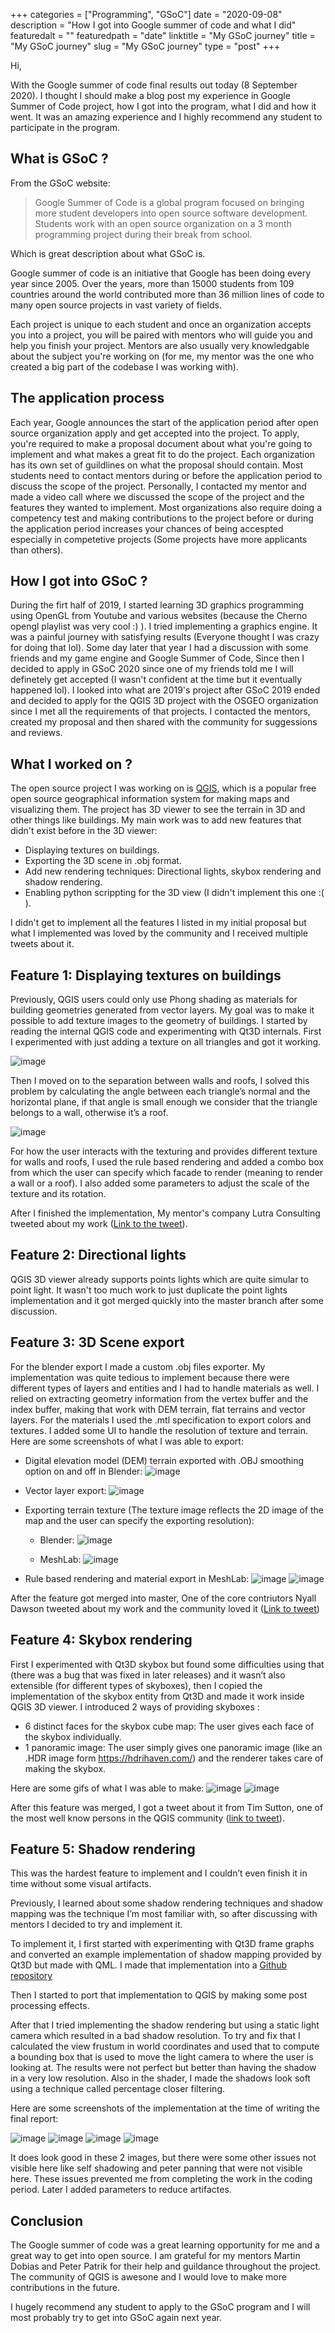 +++
categories = ["Programming", "GSoC"]
date = "2020-09-08"
description = "How I got into Google summer of code and what I did"
featuredalt = ""
featuredpath = "date"
linktitle = "My GSoC journey"
title = "My GSoC journey"
slug = "My GSoC journey"
type = "post"
+++

Hi,

With the Google summer of code final results out today (8 September 2020). I thought I should make a blog post my experience in Google Summer of Code project, how I got into the program, what I did and how it went. It was an amazing experience and I highly recommend any student to participate in the program.

## What is GSoC ?
From the GSoC website:
> Google Summer of Code is a global program focused on bringing more student developers into open source software development. Students work with an open source organization on a 3 month programming project during their break from school.

Which is great description about what GSoC is.

Google summer of code is an initiative that Google has been doing every year since 2005. Over the years, more than 15000 students from 109 countries around the world contributed more than 36 million lines of code to many open source projects in vast variety of fields.

Each project is unique to each student and once an organization accepts you into a project, you will be paired with mentors who will guide you and help you finish your project. Mentors are also usually very knowledgable about the subject you're working on (for me, my mentor was the one who created a big part of the codebase I was working with). 

## The application process
Each year, Google announces the start of the application period after open source organization apply and get accepted into the project.
To apply, you're required to make a proposal document about what you're going to implement and what makes a great fit to do the project.
Each organization has its own set of guildlines on what the proposal should contain. Most students need to contact mentors during or before the application period to discuss the scope of the project. 
Personally, I contacted my mentor and made a video call where we discussed the scope of the project and the features they wanted to implement. 
Most organizations also require doing a competency test and making contributions to the project before or during the application period increases your chances of being accespted especially in competetive projects (Some projects have more applicants than others).

## How I got into GSoC ?
During the firt half of 2019, I started learning 3D graphics programming using OpenGL from Youtube and various websites (because the Cherno opengl playlist was very cool :) ). I tried implementing a graphics engine. It was a painful journey with satisfying results (Everyone thought I was crazy for doing that lol). Some day later that year I had a discussion with some friends and my game engine and Google Summer of Code, Since then I decided to apply in GSoC 2020 since one of my friends told me I will definetely get accepted (I wasn't confident at the time but it eventually happened lol). I looked into what are 2019's project after GSoC 2019 ended and decided to apply for the QGIS 3D project with the OSGEO organization since I met all the requirements of that projects. I contacted the mentors, created my proposal and then shared with the community for suggessions and reviews.

## What I worked on ?
The open source project I was working on is [QGIS](https://github.com/qgis), which is a popular free open source geographical information system for making maps and visualizing them. 
The project has 3D viewer to see the terrain in 3D and other things like buildings.
My main work was to add new features that didn't exist before in the 3D viewer:
- Displaying textures on buildings.
- Exporting the 3D scene in .obj format.
- Add new rendering techniques: Directional lights, skybox rendering and shadow rendering.
- Enabling python scrippting for the 3D view (I didn't implement this one :( ).

I didn't get to implement all the features I listed in my initial proposal but what I implemented was loved by the community and I received multiple tweets about it.

## Feature 1: Displaying textures on buildings
Previously, QGIS users could only use Phong shading as materials for building geometries generated from vector layers. My goal was to make it possible to add texture images to the geometry of buildings. I started by reading the internal QGIS code and experimenting with Qt3D internals. First I experimented with just adding a texture on all triangles and got it working.

![image](https://res.cloudinary.com/daqxkqlym/image/upload/v1599574659/single_textured_materials_di73d1.png)

Then I moved on to the separation between walls and roofs, I solved this problem by calculating the angle between each triangle’s normal and the horizontal plane, if that angle is small enough we consider that the triangle belongs to a wall, otherwise it’s a roof.

![image](https://res.cloudinary.com/daqxkqlym/image/upload/v1599574532/roof_and_walls_material_hozanj.png)

For how the user interacts with the texturing and provides different texture for walls and roofs, I used the rule based rendering and added a combo box from which the user can specify which facade to render (meaning to render a wall or a roof). I also added some parameters to adjust the scale of the texture and its rotation.

After I finished the implementation, My mentor's company Lutra Consulting tweeted about my work ([Link to the tweet](https://twitter.com/lutraconsulting/status/1267456378031013891)).

## Feature 2: Directional lights
QGIS 3D viewer already supports points lights which are quite simular to point light. It wasn't too much work to just duplicate the point lights implementation and it got merged quickly into the master branch after some discussion.

## Feature 3: 3D Scene export
For the blender export I made a custom .obj files exporter. My implementation was quite tedious to implement because there were different types of layers and entities and I had to handle materials as well. I relied on extracting geometry information from the vertex buffer and the index buffer, making that work with DEM terrain, flat terrains and vector layers. For the materials I used the .mtl specification to export colors and textures. I added some UI to handle the resolution of texture and terrain.
Here are some screenshots of what I was able to export:
- Digital elevation model (DEM) terrain exported with .OBJ smoothing option on and off in Blender:
![image](https://res.cloudinary.com/daqxkqlym/image/upload/v1599574586/scene_export_smoothing_baoe8u.png)

- Vector layer export:
![image](https://res.cloudinary.com/daqxkqlym/image/upload/v1599574584/scene_export_3_x9b4vj.png)

- Exporting terrain texture (The texture image reflects the 2D image of the map and the user can specify the exporting resolution):
    - Blender:
![image](https://res.cloudinary.com/daqxkqlym/image/upload/v1599574658/terrain_blender_mkptbt.png)

    - MeshLab:
![image](https://res.cloudinary.com/daqxkqlym/image/upload/v1599574682/terrain_meshLab_azwis2.png)

- Rule based rendering and material export in MeshLab:
![image](https://res.cloudinary.com/daqxkqlym/image/upload/v1599574658/vector_meshlab_xuo1ur.png)
![image](https://res.cloudinary.com/daqxkqlym/image/upload/v1599574489/rule_based_renderer_ffsdqk.png)

After the feature got merged into master, One of the core contriutors Nyall Dawson tweeted about my work and the community loved it ([Link to tweet](https://twitter.com/nyalldawson/status/1288986741462900738))

## Feature 4: Skybox rendering
First I experimented with Qt3D skybox but found some difficulties using that (there was a bug that was fixed in later releases) and it wasn’t also extensible (for different types of skyboxes), then I copied the implementation of the skybox entity from Qt3D and made it work inside QGIS 3D viewer. 
I introduced 2 ways of providing skyboxes :
- 6 distinct faces for the skybox cube map: The user gives each face of the skybox individually.
- 1 panoramic image: The user simply gives one panoramic image (like an .HDR image form https://hdrihaven.com/) and the renderer takes care of making the skybox.

Here are some gifs of what I was able to make:
![image](https://res.cloudinary.com/daqxkqlym/image/upload/v1599574676/skybox1_zv3oom.gif)
![image](https://res.cloudinary.com/daqxkqlym/image/upload/v1599574647/skybox2_nlubeg.gif)

After this feature was merged, I got a tweet about it from Tim Sutton, one of the most well know persons in the QGIS community ([link to tweet](https://twitter.com/timlinux/status/1296064098170544128)).

## Feature 5: Shadow rendering
This was the hardest feature to implement and I couldn’t even finish it in time without some visual artifacts.

Previously, I learned about some shadow rendering techniques and shadow mapping was the technique I’m most familiar with, so after discussing with mentors I decided to try and implement it.

To implement it, I first started with experimenting with Qt3D frame graphs and converted an example implementation of shadow mapping provided by Qt3D but made with QML. I made that implementation into a [Github repository](https://github.com/NEDJIMAbelgacem/Qt3D-shadow-maps-CPP)

Then I started to port that implementation to QGIS by making some post processing effects. 

After that I tried implementing the shadow rendering but using a static light camera which resulted in a bad shadow resolution. To try and fix that I calculated the view frustum in world coordinates and used that to compute a bounding box that is used to move the light camera to where the user is looking at. The results were not perfect but better than having the shadow in a very low resolution. Also in the shader, I made the shadows look soft using a technique called percentage closer filtering.

Here are some screenshots of the implementation at the time of writing the final report: 

![image](https://res.cloudinary.com/daqxkqlym/image/upload/v1599574523/shadows1_fy1pej.png)
![image](https://res.cloudinary.com/daqxkqlym/image/upload/v1599574518/shadows2_cmblau.png)
![image](https://res.cloudinary.com/daqxkqlym/image/upload/v1599574495/good_shadows1_agfus7.jpg)
![image](https://res.cloudinary.com/daqxkqlym/image/upload/v1599574493/good_shadows2_pcvxk8.jpg)

It does look good in these 2 images, but there were some other issues not visible here like self shadowing and peter panning that were not visible here. These issues prevented me from completing the work in the coding period. Later I added parameters to reduce artifactes.

## Conclusion
The Google summer of code was a great learning opportunity for me and a great way to get into open source. I am grateful for my mentors Martin Dobias and Peter Patrik for their help and guildance throughout the project. The community of QGIS is awesone and I would love to make more contributions in the future.

I hugely recommend any student to apply to the GSoC program and I will most probably try to get into GSoC again next year.